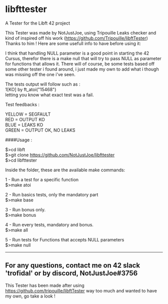 # libfttester
A Tester for the Libft 42 project

This Tester was made by NotJustJoe, using Tripouille Leaks checker and kind of inspired off his work (https://github.com/Tripouille/libftTester) Thanks to him !
Here are some usefull info to have before using it:

I think that handling NULL parameter is a good point in starting the 42 Cursus, therefor there is a make null that will try to pass NULL as parameter for functions that allows it.
There will of course, be some tests based off some other tester i found around, i just made my own to add what i though was missing off the one i've seen.

The tests output will follow such as :<br />
1[KO] by ft_atoi("15468")<br />
letting you know what exact test was a fail.<br />

Test feedbacks :

YELLOW = SEGFAULT<br />
RED = OUTPUT KO<br />
BLUE = LEAKS KO<br />
GREEN = OUTPUT OK, NO LEAKS<br />


####Usage :

$>cd libft<br />
$>git clone https://github.com/NotJustJoe/libfttester<br />
$>cd libfttester<br />

Inside the folder, these are the available make commands:

1 - Run a test for a specific function<br />
$>make atoi

2 - Run basics tests, only the mandatory part<br />
$>make base

3 - Run bonus only.<br />
$>make bonus

4 - Run every tests, mandatory and bonus.<br />
$>make all

5 - Run tests for Functions that accepts NULL parameters<br />
$>make null

-----
For any questions, contact me on 42 slack 'trofidal' or by discord, NotJustJoe#3756
-----
This Tester has been made after using https://github.com/tripouille/libftTester way too much and wanted to have my own, go take a look !
